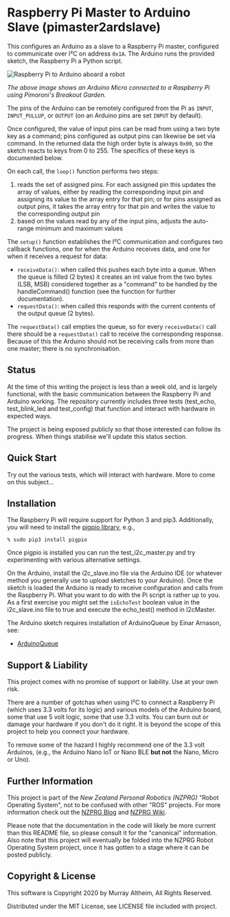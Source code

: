 # Raspberry Pi Master to Arduino Slave (pimaster2ardslave)

This configures an Arduino as a slave to a Raspberry Pi master, configured
to communicate over I²C on address `0x1A`. The Arduino runs the provided 
sketch, the Raspberry Pi a Python script.

![Raspberry Pi to Arduino aboard a robot](https://service.robots.org.nz/wiki/attach/RaspberryPiToArduinoOverI2C/pimaster2ardslave-0542-550x504.jpg)

_The above image shows an Arduino Micro connected to a Raspberry Pi using Pimoroni's Breakout Garden._

The pins of the Arduino can be remotely configured from the Pi as `INPUT`,
`INPUT_PULLUP`, or `OUTPUT` (on an Arduino pins are set `INPUT` by default).

Once configured, the value of input pins can be read from using a two byte 
key as a command; pins configured as output pins can likewise be set via 
command. In the returned data the high order byte is always `0x00`, so the 
sketch reacts to keys from 0 to 255. The specifics of these keys is 
documented below.

On each call, the `loop()` function performs two steps:

1. reads the set of assigned pins. For each assigned pin this updates the array of values, either by reading the corresponding input pin and assigning its value to the array entry for that pin; or for pins assigned as output pins, it takes the array entry for that pin and writes the value to the corresponding output pin
2. based on the values read by any of the input pins, adjusts the auto-range minimum and maximum values

The `setup()` function establishes the I²C communication and configures
two callback functions, one for when the Arduino receives data, and one
for when it receives a request for data:

* `receiveData()`: when called this pushes each byte into a queue. When the queue is filled (2 bytes) it creates an int value from the two bytes (LSB, MSB) considered together as a "command" to be handled by the handleCommand() function (see the function for further documentation).
* `requestData()`: when called this responds with the current contents of the output queue (2 bytes).

The `requestData()` call empties the queue, so for every `receiveData()` call
there should be a `requestData()` call to receive the corresponding response.
Because of this the Arduino should not be receiving calls from more than one 
master; there is no synchronisation.


## Status

At the time of this writing the project is less than a week old, and is largely
functional, with the basic communication between the Raspberry Pi and Arduino
working. The repository currently includes three tests (test_echo, test_blink_led 
and test_config) that function and interact with hardware in expected ways.

The project is being exposed publicly so that those interested can follow its 
progress. When things stabilise we'll update this status section.


## Quick Start

Try out the various tests, which will interact with hardware. More to come on
this subject...


## Installation

The Raspberry Pi will require support for Python 3 and pip3. Additionally, you
will need to install the [pigpio library](http://abyz.me.uk/rpi/pigpio/), e.g., 

    % sudo pip3 install pigpio 

Once pigpio is installed you can run the test_i2c_master.py and try experimenting
with various alternative settings.

On the Arduino, install the i2c_slave.ino file via the Arduino IDE (or whatever
method you generally use to upload sketches to your Arduino). Once the sketch is 
loaded the Arduino is ready to receive configuration and calls from the Raspberry 
Pi. What you want to do with the Pi script is rather up to you. As a first exercise
you might set the `isEchoTest` boolean value in the i2c_slave.ino file to true and 
execute the echo_test() method in I2cMaster.

The Arduino sketch requires installation of ArduinoQueue by Einar Arnason, see:

* [ArduinoQueue](https://github.com/EinarArnason/ArduinoQueue)



## Support & Liability

This project comes with no promise of support or liability. Use at your own risk.

There are a number of gotchas when using I²C to connect a Raspberry Pi (which uses
3.3 volts for its logic) and various models of the Arduino board, some that use 
5 volt logic, some that use 3.3 volts. You can burn out or damage your hardware if 
you don't do it right. It is beyond the scope of this project to help you connect 
your hardware.

To remove some of the hazard I highly recommend one of the 3.3 volt Arduinos, (e.g.,
the Arduino Nano IoT or Nano BLE **but not** the Nano, Micro or Uno).  


## Further Information

This project is part of the _New Zealand Personal Robotics (NZPRG)_ "Robot Operating 
System", not to be confused with other "ROS" projects. For more information check out the 
[NZPRG Blog](https://robots.org.nz/) and [NZPRG Wiki](https://service.robots.org.nz/wiki/).

Please note that the documentation in the code will likely be more current than this 
README file, so please consult it for the "canonical" information. Also note that this
project will eventually be folded into the NZPRG Robot Operating System project, once
it has gotten to a stage where it can be posted publicly.


## Copyright & License

This software is Copyright 2020 by Murray Altheim, All Rights Reserved.

Distributed under the MIT License, see LICENSE file included with project.

